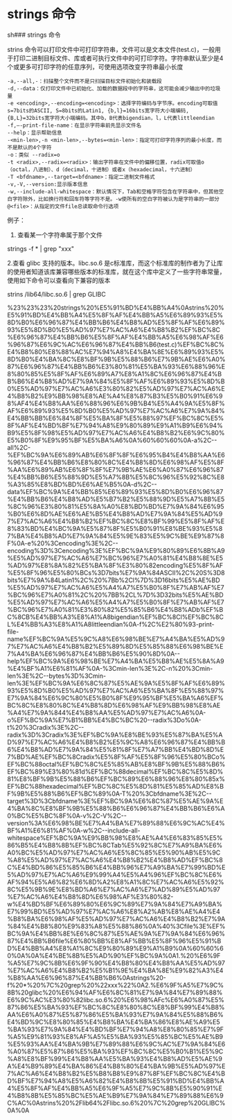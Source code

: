 # strings 命令

sh### strings 命令

strins 命令可以打印文件中可打印字符串，文件可以是文本文件(test.c)，一般用于打印二进制目标文件、库或者可执行文件中的可打印字符。字符串默认至少是4个或更多可打印字符的任意序列，可使用选项改变字符串最小长度

```
-a,--all,-：扫描整个文件而不是只扫描目标文件初始化和装载段
-d,--data：仅打印文件中已初始化、加载的数据段中的字符串，这可能会减少输出中的垃圾量
-e <encoding>,--encoding=<encoding>：选择字符编码与字节序。encoding可取值s=7bits的ASCII, S=8bits的Latin1, {b,l}=16bits宽字符大小端编码, {B,L}=32bits宽字符大小端编码。其中b，B代表bigendian，l，L代表littleendian
-f,–-print-file-name：在显示字符串前先显示文件名
--help：显示帮助信息
-<min-len>,-n <min-len>,--bytes=<min-len>：指定可打印字符序列的最小长度，而不是默认的4个字符
-o：类似 --radix=o
-t <radix>,--radix=<radix>：输出字符串在文件中的偏移位置，radix可取值o（octal，八进制）、d（decimal，十进制）或者x（hexadecimal，十六进制）
-T <bfdname>,--target=<bfdname>：指定二进制文件格式
-v,-V,--version:显示版本信息
-w,--include-all-whitespace：默认情况下，Tab和空格字符包含在字符串中，但其他空白字符除外，比如换行符和回车符等字符不是。-w使所有的空白字符被认为是字符串的一部分
@<file>：从指定的文件file总读取命令行选项
```

例子：

1. 查看某一个字符串属于那个文件

strings -f * | grep "xxx"

2.查看 glibc 支持的版本。libc.so.6 是c标准库，而这个标准库的制作者为了让库的使用者知道该库兼容哪些版本的标准库，就在这个库中定义了一些字符串常量，使用如下命令可以查看向下兼容的版本

strins /lib64/libc.so.6 | grep GLIBC

%23%23%23%20strings%20%E5%91%BD%E4%BB%A4%0Astrins%20%E5%91%BD%E4%BB%A4%E5%8F%AF%E4%BB%A5%E6%89%93%E5%8D%B0%E6%96%87%E4%BB%B6%E4%B8%AD%E5%8F%AF%E6%89%93%E5%8D%B0%E5%AD%97%E7%AC%A6%E4%B8%B2%EF%BC%8C%E6%96%87%E4%BB%B6%E5%8F%AF%E4%BB%A5%E6%98%AF%E6%96%87%E6%9C%AC%E6%96%87%E4%BB%B6(test.c)%EF%BC%8C%E4%B8%80%E8%88%AC%E7%94%A8%E4%BA%8E%E6%89%93%E5%8D%B0%E4%BA%8C%E8%BF%9B%E5%88%B6%E7%9B%AE%E6%A0%87%E6%96%87%E4%BB%B6%E3%80%81%E5%BA%93%E6%88%96%E8%80%85%E5%8F%AF%E6%89%A7%E8%A1%8C%E6%96%87%E4%BB%B6%E4%B8%AD%E7%9A%84%E5%8F%AF%E6%89%93%E5%8D%B0%E5%AD%97%E7%AC%A6%E3%80%82%E5%AD%97%E7%AC%A6%E4%B8%B2%E9%BB%98%E8%AE%A4%E8%87%B3%E5%B0%91%E6%98%AF4%E4%B8%AA%E6%88%96%E6%9B%B4%E5%A4%9A%E5%8F%AF%E6%89%93%E5%8D%B0%E5%AD%97%E7%AC%A6%E7%9A%84%E4%BB%BB%E6%84%8F%E5%BA%8F%E5%88%97%EF%BC%8C%E5%8F%AF%E4%BD%BF%E7%94%A8%E9%80%89%E9%A1%B9%E6%94%B9%E5%8F%98%E5%AD%97%E7%AC%A6%E4%B8%B2%E6%9C%80%E5%B0%8F%E9%95%BF%E5%BA%A6%0A%60%60%60%0A-a%2C--all%2C-%EF%BC%9A%E6%89%AB%E6%8F%8F%E6%95%B4%E4%B8%AA%E6%96%87%E4%BB%B6%E8%80%8C%E4%B8%8D%E6%98%AF%E5%8F%AA%E6%89%AB%E6%8F%8F%E7%9B%AE%E6%A0%87%E6%96%87%E4%BB%B6%E5%88%9D%E5%A7%8B%E5%8C%96%E5%92%8C%E8%A3%85%E8%BD%BD%E6%AE%B5%0A-d%2C--data%EF%BC%9A%E4%BB%85%E6%89%93%E5%8D%B0%E6%96%87%E4%BB%B6%E4%B8%AD%E5%B7%B2%E5%88%9D%E5%A7%8B%E5%8C%96%E3%80%81%E5%8A%A0%E8%BD%BD%E7%9A%84%E6%95%B0%E6%8D%AE%E6%AE%B5%E4%B8%AD%E7%9A%84%E5%AD%97%E7%AC%A6%E4%B8%B2%EF%BC%8C%E8%BF%99%E5%8F%AF%E8%83%BD%E4%BC%9A%E5%87%8F%E5%B0%91%E8%BE%93%E5%87%BA%E4%B8%AD%E7%9A%84%E5%9E%83%E5%9C%BE%E9%87%8F%0A-e%20%3Cencoding%3E%2C--encoding%3D%3Cencoding%3E%EF%BC%9A%E9%80%89%E6%8B%A9%E5%AD%97%E7%AC%A6%E7%BC%96%E7%A0%81%E4%B8%8E%E5%AD%97%E8%8A%82%E5%BA%8F%E3%80%82encoding%E5%8F%AF%E5%8F%96%E5%80%BCs%3D7bits%E7%9A%84ASCII%2C%20S%3D8bits%E7%9A%84Latin1%2C%20%7Bb%2Cl%7D%3D16bits%E5%AE%BD%E5%AD%97%E7%AC%A6%E5%A4%A7%E5%B0%8F%E7%AB%AF%E7%BC%96%E7%A0%81%2C%20%7BB%2CL%7D%3D32bits%E5%AE%BD%E5%AD%97%E7%AC%A6%E5%A4%A7%E5%B0%8F%E7%AB%AF%E7%BC%96%E7%A0%81%E3%80%82%E5%85%B6%E4%B8%ADb%EF%BC%8CB%E4%BB%A3%E8%A1%A8bigendian%EF%BC%8Cl%EF%BC%8CL%E4%BB%A3%E8%A1%A8littleendian%0A-f%2C%E2%80%93-print-file-name%EF%BC%9A%E5%9C%A8%E6%98%BE%E7%A4%BA%E5%AD%97%E7%AC%A6%E4%B8%B2%E5%89%8D%E5%85%88%E6%98%BE%E7%A4%BA%E6%96%87%E4%BB%B6%E5%90%8D%0A--help%EF%BC%9A%E6%98%BE%E7%A4%BA%E5%B8%AE%E5%8A%A9%E4%BF%A1%E6%81%AF%0A-%3Cmin-len%3E%2C-n%20%3Cmin-len%3E%2C--bytes%3D%3Cmin-len%3E%EF%BC%9A%E6%8C%87%E5%AE%9A%E5%8F%AF%E6%89%93%E5%8D%B0%E5%AD%97%E7%AC%A6%E5%BA%8F%E5%88%97%E7%9A%84%E6%9C%80%E5%B0%8F%E9%95%BF%E5%BA%A6%EF%BC%8C%E8%80%8C%E4%B8%8D%E6%98%AF%E9%BB%98%E8%AE%A4%E7%9A%844%E4%B8%AA%E5%AD%97%E7%AC%A6%0A-o%EF%BC%9A%E7%B1%BB%E4%BC%BC%20--radix%3Do%0A-t%20%3Cradix%3E%2C--radix%3D%3Cradix%3E%EF%BC%9A%E8%BE%93%E5%87%BA%E5%AD%97%E7%AC%A6%E4%B8%B2%E5%9C%A8%E6%96%87%E4%BB%B6%E4%B8%AD%E7%9A%84%E5%81%8F%E7%A7%BB%E4%BD%8D%E7%BD%AE%EF%BC%8Cradix%E5%8F%AF%E5%8F%96%E5%80%BCo%EF%BC%88octal%EF%BC%8C%E5%85%AB%E8%BF%9B%E5%88%B6%EF%BC%89%E3%80%81d%EF%BC%88decimal%EF%BC%8C%E5%8D%81%E8%BF%9B%E5%88%B6%EF%BC%89%E6%88%96%E8%80%85x%EF%BC%88hexadecimal%EF%BC%8C%E5%8D%81%E5%85%AD%E8%BF%9B%E5%88%B6%EF%BC%89%0A-T%20%3Cbfdname%3E%2C--target%3D%3Cbfdname%3E%EF%BC%9A%E6%8C%87%E5%AE%9A%E4%BA%8C%E8%BF%9B%E5%88%B6%E6%96%87%E4%BB%B6%E6%A0%BC%E5%BC%8F%0A-v%2C-V%2C--version%3A%E6%98%BE%E7%A4%BA%E7%89%88%E6%9C%AC%E4%BF%A1%E6%81%AF%0A-w%2C--include-all-whitespace%EF%BC%9A%E9%BB%98%E8%AE%A4%E6%83%85%E5%86%B5%E4%B8%8B%EF%BC%8CTab%E5%92%8C%E7%A9%BA%E6%A0%BC%E5%AD%97%E7%AC%A6%E5%8C%85%E5%90%AB%E5%9C%A8%E5%AD%97%E7%AC%A6%E4%B8%B2%E4%B8%AD%EF%BC%8C%E4%BD%86%E5%85%B6%E4%BB%96%E7%A9%BA%E7%99%BD%E5%AD%97%E7%AC%A6%E9%99%A4%E5%A4%96%EF%BC%8C%E6%AF%94%E5%A6%82%E6%8D%A2%E8%A1%8C%E7%AC%A6%E5%92%8C%E5%9B%9E%E8%BD%A6%E7%AC%A6%E7%AD%89%E5%AD%97%E7%AC%A6%E4%B8%8D%E6%98%AF%E3%80%82-w%E4%BD%BF%E6%89%80%E6%9C%89%E7%9A%84%E7%A9%BA%E7%99%BD%E5%AD%97%E7%AC%A6%E8%A2%AB%E8%AE%A4%E4%B8%BA%E6%98%AF%E5%AD%97%E7%AC%A6%E4%B8%B2%E7%9A%84%E4%B8%80%E9%83%A8%E5%88%86%0A%40%3Cfile%3E%EF%BC%9A%E4%BB%8E%E6%8C%87%E5%AE%9A%E7%9A%84%E6%96%87%E4%BB%B6file%E6%80%BB%E8%AF%BB%E5%8F%96%E5%91%BD%E4%BB%A4%E8%A1%8C%E9%80%89%E9%A1%B9%0A%60%60%60%0A%0A%E4%BE%8B%E5%AD%90%EF%BC%9A%0A1.%20%E6%9F%A5%E7%9C%8B%E6%9F%90%E4%B8%80%E4%B8%AA%E5%AD%97%E7%AC%A6%E4%B8%B2%E5%B1%9E%E4%BA%8E%E9%82%A3%E4%B8%AA%E6%96%87%E4%BB%B6%0Astrings%20-f%20*%20%7C%20grep%20%22xxx%22%0A2.%E6%9F%A5%E7%9C%8B%20glibc%20%E6%94%AF%E6%8C%81%E7%9A%84%E7%89%88%E6%9C%AC%E3%80%82libc.so.6%20%E6%98%AFc%E6%A0%87%E5%87%86%E5%BA%93%EF%BC%8C%E8%80%8C%E8%BF%99%E4%B8%AA%E6%A0%87%E5%87%86%E5%BA%93%E7%9A%84%E5%88%B6%E4%BD%9C%E8%80%85%E4%B8%BA%E4%BA%86%E8%AE%A9%E5%BA%93%E7%9A%84%E4%BD%BF%E7%94%A8%E8%80%85%E7%9F%A5%E9%81%93%E8%AF%A5%E5%BA%93%E5%85%BC%E5%AE%B9%E5%93%AA%E4%BA%9B%E7%89%88%E6%9C%AC%E7%9A%84%E6%A0%87%E5%87%86%E5%BA%93%EF%BC%8C%E5%B0%B1%E5%9C%A8%E8%BF%99%E4%B8%AA%E5%BA%93%E4%B8%AD%E5%AE%9A%E4%B9%89%E4%BA%86%E4%B8%80%E4%BA%9B%E5%AD%97%E7%AC%A6%E4%B8%B2%E5%B8%B8%E9%87%8F%EF%BC%8C%E4%BD%BF%E7%94%A8%E5%A6%82%E4%B8%8B%E5%91%BD%E4%BB%A4%E5%8F%AF%E4%BB%A5%E6%9F%A5%E7%9C%8B%E5%90%91%E4%B8%8B%E5%85%BC%E5%AE%B9%E7%9A%84%E7%89%88%E6%9C%AC%0Astrins%20%2Flib64%2Flibc.so.6%20%7C%20grep%20GLIBC%0A%0A
